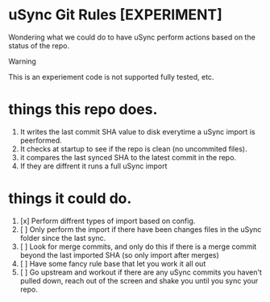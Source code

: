 # uSync Git Rules [EXPERIMENT]

Wondering what we could do to have uSync perform actions based on the status of the repo. 

> [!WARNING]
> This is an experiement code is not supported fully tested, etc. 

# things this repo does. 

1. It writes the last commit SHA value to disk everytime a uSync import is peerformed.
2. It checks at startup to see if the repo is clean (no uncommited files).
3. it compares the last synced SHA to the latest commit in the repo.
4. If they are diffrent it runs a full uSync import 


# things it could do. 

1. [x] Perform diffrent types of import based on config.
2. [ ] Only perform the import if there have been changes files in the uSync folder since the last sync.
3. [ ] Look for merge commits, and only do this if there is a merge commit beyond the last imported SHA (so only import after merges)
4. [ ] Have some fancy rule base that let you work it all out
5. [ ] Go upstream and workout if there are any uSync commits you haven't pulled down, reach out of the screen and shake you until you sync your repo.

